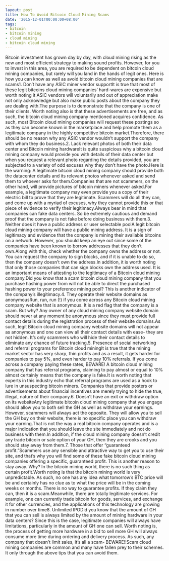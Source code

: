 ```yaml
---
layout: post
title: How To Avoid Bitcoin Cloud Mining Scams
date: '2015-12-01T00:00:00+08:00'
tags:
- bitcoin
- bitcoin mining
- cloud mining
- bitcoin cloud mining
---
```

Bitcoin investment has grown day by day, with cloud mining rising as the new and most efficient strategy to making sound profits. However, for you to invest in this area, you are required to be dependent on bitcoin cloud mining companies, but rarely will you land in the hands of legit ones. Here is how you can know as well as avoid bitcoin cloud mining companies that are scams1. Don’t have any ASIC miner vendor supportIt is true that most of these legit bitcoins cloud mining companies’ hard-wares are expensive but worth noting it ASIC vendors will voluntarily and out of appreciation make not only acknowledge but also make public posts about the company they are dealing with.The purpose is to demonstrate that the company is one of their clients. Worth noting also is that these advertisements are free, and as such, the bitcoin cloud mining company mentioned acquires confidence. As such, most Bitcoin cloud mining companies will request these postings so as they can become known in the marketplace and help promote them as a legitimate company in the highly competitive bitcoin market.Therefore, there should be no reason why any ASIC vendor wouldn’t support the company with whom they do business.2. Lack relevant photos of both their data center and Bitcoin mining hardwareIt is quite suspicious why a bitcoin cloud mining company would provide you with details of their data center but when you request a relevant photo regarding the details provided, you are subjected to a variety of odd excuses why they don’t have the photo.Here is the warning: A legitimate bitcoin cloud mining company should provide both the datacenter details and its relevant photos whenever asked and send them to whoever asks for them.Companies that are not scammers, on the other hand, will provide pictures of bitcoin miners whenever asked.For example, a legitimate company may even provide you a copy of their electric bill to prove that they are legitimate. Scammers will do all they can, and come up with a myriad of excuses, why they cannot provide this or that piece of evidence to verify their legitimacy.Always bear in mind that companies can fake data centers. So be extremely cautious and demand proof that the company is not fake before doing business with them.3. Neither does it have a public address or user selectable poolA legit bitcoin cloud mining company will have a public mining address. It is a sign of legitimacy and evidence that the company is mining their available bitcoins on a network. However, you should keep an eye out since some of the companies have been known to borrow addresses that they don’t own.Along with this, check whether the company owns the address or not. You can request the company to sign blocks, and if it is unable to do so, then the company doesn’t own the address.In addition, it is worth noting that only those companies that can sign blocks own the address used. It is an important means of attesting to the legitimacy of a Bitcoin cloud mining company.Did you know that a scam bitcoin cloud mining company that you purchase hashing power from will not be able to direct the purchased hashing power to your preference mining pool? This is another indicator of the company’s illegitimacy.4. They operate their website domains as anonymousRun, run, run (!) if you come across any Bitcoin cloud mining company website that is anonymous. It is a red flag that the company is a scam. But why? Any owner of any cloud mining company website domain should never at any moment be anonymous since they must provide full contact details during the registration process of their website domains.As such, legit Bitcoin cloud mining company website domains will not appear as anonymous and one can view all their contact details with ease- they are not hidden. It’s only scammers who will hide their contact details to eliminate any chance of future tracking.5. Presence of social networking and referral programs for Bitcoin cloud miningIt is true that the mining market sector has very sharp, thin profits and as a result, it gets harder for companies to pay 5%, and even harder to pay 10% referrals. If you come across a company paying these rates, BEWARE! A bitcoin cloud mining company that has referral programs, claiming to pay almost or equal to 10% almost certainly means that the company is fake.It is worth noting that experts in this industry echo that referral programs are used as a hook to lure in unsuspecting bitcoin miners. Companies that provide posters or advertisements about financial incentives are merely trying to hide the true, illegal, nature of their company.6. Doesn’t have an exit or withdraw option on its websiteAny legitimate bitcoin cloud mining company that you engage should allow you to both sell the GH as well as withdraw your earnings. However, scammers will always act the opposite. They will allow you to sell the GH buy on their website, there is no specific place you can withdraw your earning.That is not the way a real bitcoin company operates and is a major indication that you should leave the site immediately and not do business with them.In addition, if the cloud mining company doesn’t credit any trade bitcoin or sale option of your GH, then they are crooks and you should stay away from them.7. Those that offer “guaranteed profit.”Scammers use any sensible and attractive way to get you to use their site, and that’s why you will find some of these fake bitcoin cloud mining companies offering a specific, guaranteed profit. This is another reason to stay away. Why? In the bitcoin mining world, there is no such thing as certain profit.Worth noting is that the bitcoin mining world is very unpredictable. As such, no one has any idea what tomorrow’s BTC price will be and certainly has no clue as to what the price will be in the coming weeks or months. There is no way to guarantee profits. If they claim they can, then it is a scam.Meanwhile, there are totally legitimate services. For example, one can currently trade bitcoin for goods, services, and exchange it for other currencies, and the applications of this technology are growing in number over time8. Unlimited IPODid you know that the amount of GH that you can sell is always limited by the amount of mining hardware in your data centers? Since this is the case, legitimate companies will always have limitations, particularly in the amount of GH one can sell. Worth noting is, the process of getting more hardware in a bid to sell more GH will always consume more time during ordering and delivery process. As such, any company that doesn’t limit sales, it’s all a scam- BEWARE!!Scam cloud mining companies are common and many have fallen prey to their schemes. It only through the above tips that you can avoid them.
